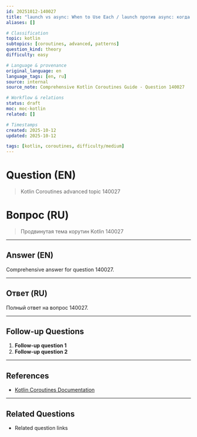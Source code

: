 ```yaml
---
id: 20251012-140027
title: "launch vs async: When to Use Each / launch против async: когда использовать"
aliases: []

# Classification
topic: kotlin
subtopics: [coroutines, advanced, patterns]
question_kind: theory
difficulty: easy

# Language & provenance
original_language: en
language_tags: [en, ru]
source: internal
source_note: Comprehensive Kotlin Coroutines Guide - Question 140027

# Workflow & relations
status: draft
moc: moc-kotlin
related: []

# Timestamps
created: 2025-10-12
updated: 2025-10-12

tags: [kotlin, coroutines, difficulty/medium]
---
```

# Question (EN)
> Kotlin Coroutines advanced topic 140027

# Вопрос (RU)
> Продвинутая тема корутин Kotlin 140027

---

## Answer (EN)

Comprehensive answer for question 140027.

---

## Ответ (RU)

Полный ответ на вопрос 140027.

---

## Follow-up Questions

1. **Follow-up question 1**
2. **Follow-up question 2**

---

## References

- [Kotlin Coroutines Documentation](https://kotlinlang.org/docs/coroutines-overview.html)

---

## Related Questions

- Related question links
